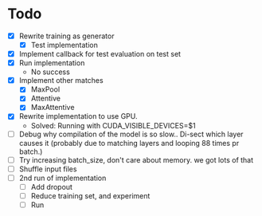 # Todo

- [x] Rewrite training as generator
  - [x] Test implementation
- [x] Implement callback for test evaluation on test set
- [x] Run implementation
  - No success
- [x] Implement other matches
  - [x] MaxPool
  - [x] Attentive
  - [x] MaxAttentive
- [x] Rewrite implementation to use GPU.
  - Solved: Running with CUDA_VISIBLE_DEVICES=$1
- [ ] Debug why compilation of the model is so slow.. Di-sect which layer causes it (probably due to matching layers and looping 88 times pr batch.)
- [ ] Try increasing batch_size, don't care about memory. we got lots of that
- [ ] Shuffle input files
- [ ] 2nd run of implementation
  - [ ] Add dropout
  - [ ] Reduce training set, and experiment
  - [ ] Run
